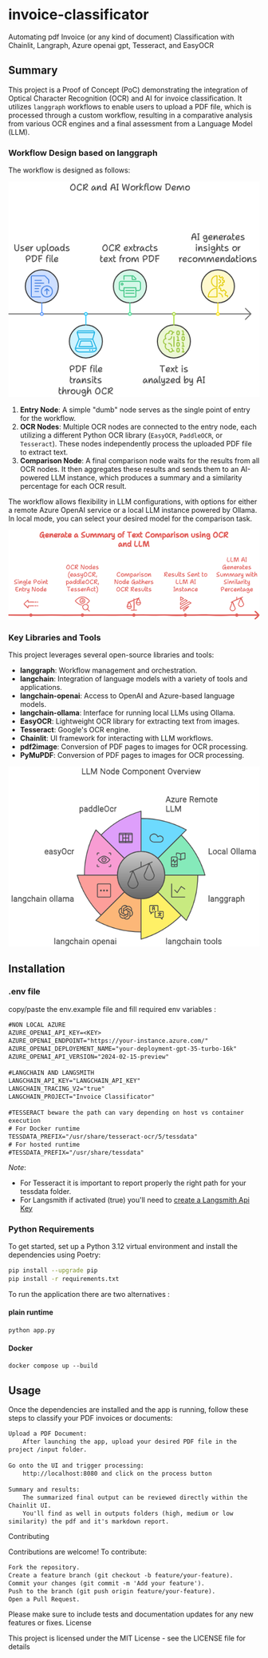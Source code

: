 # invoice-classificator
Automating pdf Invoice (or any kind of document) Classification with Chainlit, Langraph, Azure openai gpt, Tesseract, and EasyOCR

## Summary

This project is a Proof of Concept (PoC) demonstrating the integration of Optical Character Recognition (OCR) and AI for invoice classification. It utilizes `langgraph` workflows to enable users to upload a PDF file, which is processed through a custom workflow, resulting in a comparative analysis from various OCR engines and a final assessment from a Language Model (LLM).

### Workflow Design based on langgraph

The workflow is designed as follows:

![Workflow Design](images/design.png)

1. **Entry Node**: A simple "dumb" node serves as the single point of entry for the workflow.
2. **OCR Nodes**: Multiple OCR nodes are connected to the entry node, each utilizing a different Python OCR library (`EasyOCR`, `PaddleOCR`, or `Tesseract`). These nodes independently process the uploaded PDF file to extract text.
3. **Comparison Node**: A final comparison node waits for the results from all OCR nodes. It then aggregates these results and sends them to an AI-powered LLM instance, which produces a summary and a similarity percentage for each OCR result.

The workflow allows flexibility in LLM configurations, with options for either a remote Azure OpenAI service or a local LLM instance powered by Ollama. In local mode, you can select your desired model for the comparison task.

![Workflow Design](images/design3.png)

### Key Libraries and Tools

This project leverages several open-source libraries and tools:

- **langgraph**: Workflow management and orchestration.
- **langchain**: Integration of language models with a variety of tools and applications.
- **langchain-openai**: Access to OpenAI and Azure-based language models.
- **langchain-ollama**: Interface for running local LLMs using Ollama.
- **EasyOCR**: Lightweight OCR library for extracting text from images.
- **Tesseract**: Google's OCR engine.
- **Chainlit**: UI framework for interacting with LLM workflows.
- **pdf2image**: Conversion of PDF pages to images for OCR processing.
- **PyMuPDF**: Conversion of PDF pages to images for OCR processing.

![Libraries](images/libs.png)

## Installation

### .env file

copy/paste the env.example file and fill required env variables :

```
#NON LOCAL AZURE
AZURE_OPENAI_API_KEY=<KEY>
AZURE_OPENAI_ENDPOINT="https://your-instance.azure.com/"
AZURE_OPENAI_DEPLOYEMENT_NAME="your-deployment-gpt-35-turbo-16k"
AZURE_OPENAI_API_VERSION="2024-02-15-preview"

#LANGCHAIN AND LANGSMITH
LANGCHAIN_API_KEY="LANGCHAIN_API_KEY"
LANGCHAIN_TRACING_V2="true"
LANGCHAIN_PROJECT="Invoice Classificator"

#TESSERACT beware the path can vary depending on host vs container execution
# For Docker runtime
TESSDATA_PREFIX="/usr/share/tesseract-ocr/5/tessdata"
# For hosted runtime
#TESSDATA_PREFIX="/usr/share/tessdata"
```

*Note*: 
- For Tesseract it is important to report properly the right path for your tessdata folder.
- For Langsmith if activated (true) you'll need to [create a Langsmith Api Key](https://docs.smith.langchain.com/how_to_guides/setup/create_account_api_key)

### Python Requirements

To get started, set up a Python 3.12 virtual environment and install the dependencies using Poetry:

```bash
pip install --upgrade pip
pip install -r requirements.txt
```

To run the application there are two alternatives :

#### plain runtime
```angular2html
python app.py
```

#### Docker
```angular2html
docker compose up --build
```

## Usage

Once the dependencies are installed and the app is running, follow these steps to classify your PDF invoices or documents:

    
    Upload a PDF Document:
        After launching the app, upload your desired PDF file in the project /input folder. 
        
    Go onto the UI and trigger processing:
        http://localhost:8080 and click on the process button

    Summary and results:
        The summarized final output can be reviewed directly within the Chainlit UI.
        You'll find as well in outputs folders (high, medium or low similarity) the pdf and it's markdown report.

Contributing

Contributions are welcome! To contribute:

    Fork the repository.
    Create a feature branch (git checkout -b feature/your-feature).
    Commit your changes (git commit -m 'Add your feature').
    Push to the branch (git push origin feature/your-feature).
    Open a Pull Request.

Please make sure to include tests and documentation updates for any new features or fixes.
License

This project is licensed under the MIT License - see the LICENSE file for details
